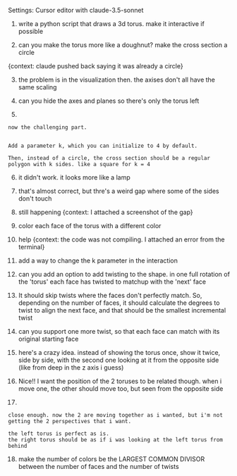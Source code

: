 Settings: Cursor editor with claude-3.5-sonnet

1. write a python script that draws a 3d torus. make it interactive if possible

2. can you make the torus more like a doughnut? make the cross section a circle

{context: claude pushed back saying it was already a circle}

3. the problem is in the visualization then. the axises don't all have the same scaling

4. can you hide the axes and planes so there's only the torus left

5.

```
now the challenging part.


Add a parameter k, which you can initialize to 4 by default.

Then, instead of a circle, the cross section should be a regular polygon with k sides. like a square for k = 4

```

6. it didn't work. it looks more like a lamp

7. that's almost correct, but thre's a weird gap where some of the sides don't touch

8. still happening {context: I attached a screenshot of the gap}

9. color each face of the torus with a different color

10. help {context: the code was not compiling. I attached an error from the terminal}

11. add a way to change the k parameter in the interaction

12. can you add an option to add twisting to the shape. in one full rotation of the 'torus' each face has twisted to matchup with the 'next' face

13. It should skip twists where the faces don't perfectly match. So, depending on the number of faces, it should calculate the degrees to twist to align the next face, and that should be the smallest incremental twist

14. can you support one more twist, so that each face can match with its original starting face

15. here's a crazy idea. instead of showing the torus once, show it twice, side by side, with the second one looking at it from the opposite side (like from deep in the z axis i guess)

16. Nice!! I want the position of the 2 toruses to be related though. when i move one, the other should move too, but seen from the opposite side

17.

```
close enough. now the 2 are moving together as i wanted, but i'm not getting the 2 perspectives that i want.

the left torus is perfect as is.
the right torus should be as if i was looking at the left torus from behind
```

18. make the number of colors be the LARGEST COMMON DIVISOR between the number of faces and the number of twists
